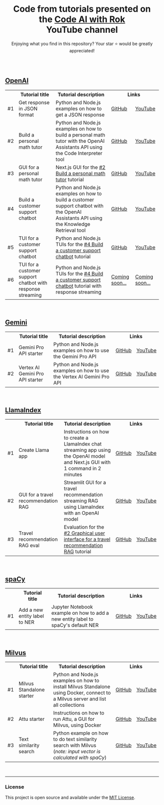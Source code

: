 <div align="center">

# Code from tutorials presented on<br> the [Code AI with Rok](https://www.youtube.com/@codewithrok)<br> YouTube channel

Enjoying what you find in this repository? Your star ⭐ would be greatly appreciated!

<br>

</div>

<br>

## [OpenAI](https://openai.com/)

<table>
  <tr>
    <th></th>
    <th>Tutorial title</th>
    <th>Tutorial description</th>
    <th colspan="2">Links</th>
  </tr>
  <tr>
    <td>#1</td>
    <td>Get response in JSON format</td>
    <td>Python and Node.js examples on how to get a JSON response</td>
    <td>
      <a href="https://github.com/rokbenko/ai-playground/tree/main/openai-tutorials/1-Get_response_in_JSON_format">GitHub</a>
    </td>
    <td>
      <a href="https://youtu.be/o4q2qsGKVkE">YouTube</a>
    </td>
  </tr>
  <tr>
    <td>#2</td>
    <td>Build a personal math tutor</td>
    <td>Python and Node.js examples on how to build a personal math tutor with the OpenAI Assistants API using the Code Interpreter tool</td>
    <td>
      <a href="https://github.com/rokbenko/ai-playground/tree/main/openai-tutorials/2-Build_personal_math_tutor">GitHub</a>
    </td>
    <td>
      <a href="https://youtu.be/F-KRs6vg4mM">YouTube</a>
    </td>
  </tr>
  <tr>
    <td>#3</td>
    <td>GUI for a personal math tutor</td>
    <td>Next.js GUI for the <a href="https://github.com/rokbenko/ai-playground/tree/main/openai-tutorials/2-Build_personal_math_tutor">#2 Build a personal math tutor</a> tutorial</td>
    <td>
      <a href="https://github.com/rokbenko/ai-playground/tree/main/openai-tutorials/3-GUI_personal_math_tutor">GitHub</a>
    </td>
    <td>
      <a href="https://youtu.be/QThg_MqiYCo">YouTube</a>
    </td>
  </tr>
  <tr>
    <td>#4</td>
    <td>Build a customer support chatbot</td>
    <td>Python and Node.js examples on how to build a customer support chatbot with the OpenAI Assistants API using the Knowledge Retrieval tool</td>
    <td>
      <a href="https://github.com/rokbenko/ai-playground/tree/main/openai-tutorials/4-Build_customer_support_chatbot">GitHub</a>
    </td>
    <td>
      <a href="https://youtu.be/xbgX8fu78DI">YouTube</a>
    </td>
  </tr>
  <tr>
    <td>#5</td>
    <td>TUI for a customer support chatbot</td>
    <td>Python and Node.js TUIs for the <a href="https://github.com/rokbenko/ai-playground/tree/main/openai-tutorials/4-Build_customer_support_chatbot">#4 Build a customer support chatbot</a> tutorial</td>
    <td>
      <a href="https://github.com/rokbenko/ai-playground/tree/main/openai-tutorials/5-TUI_customer_support_chatbot">GitHub</a>
    </td>
    <td>
      <a href="https://youtu.be/RUZwYQnIX_0">YouTube</a>
    </td>
  </tr>
  <tr>
    <td>#6</td>
    <td>TUI for a customer support chatbot with response streaming</td>
    <td>Python and Node.js TUIs for the <a href="https://github.com/rokbenko/ai-playground/tree/main/openai-tutorials/4-Build_customer_support_chatbot">#4 Build a customer support chatbot</a> tutorial with response streaming</td>
    <td>
      <a href="#">Coming soon...</a>
    </td>
    <td>
      <a href="#">Coming soon...</a>
    </td>
  </tr>
</table>

<br>

## [Gemini](https://deepmind.google/technologies/gemini/#introduction)

<table>
  <tr>
    <th></th>
    <th>Tutorial title</th>
    <th>Tutorial description</th>
    <th colspan="2">Links</th>
  </tr>
  <tr>
    <td>#1</td>
    <td>Gemini Pro API starter</td>
    <td>Python and Node.js examples on how to use the Gemini Pro API</td>
    <td>
      <a href="https://github.com/rokbenko/ai-playground/tree/main/gemini-tutorials/1-Gemini_Pro_API_starter">GitHub</a>
    </td>
    <td>
      <a href="https://youtu.be/0qv_4x1K6hU">YouTube</a>
    </td>
  </tr>
  <tr>
    <td>#2</td>
    <td>Vertex AI Gemini Pro API starter</td>
    <td>Python and Node.js examples on how to use the Vertex AI Gemini Pro API</td>
    <td>
      <a href="https://github.com/rokbenko/ai-playground/tree/main/gemini-tutorials/2-Vertex_AI_Gemini_Pro_API_starter">GitHub</a>
    </td>
    <td>
      <a href="https://youtu.be/I8W-4oq1onY">YouTube</a>
    </td>
  </tr>
</table>

<br>

## [LlamaIndex](https://www.llamaindex.ai/)

<table>
  <tr>
    <th></th>
    <th>Tutorial title</th>
    <th>Tutorial description</th>
    <th colspan="2">Links</th>
  </tr>
  <tr>
    <td>#1</td>
    <td>Create Llama app</td>
    <td>Instructions on how to create a LlamaIndex chat streaming app using the OpenAI model and Next.js GUI with 1 command in 2 minutes</td>
    <td>
      <a href="https://github.com/rokbenko/ai-playground/tree/main/llamaindex-tutorials/1-Create_llama">GitHub</a>
    </td>
    <td>
      <a href="https://youtu.be/IQqiIfRLNY4">YouTube</a>
    </td>
  </tr>
  <tr>
    <td>#2</td>
    <td>GUI for a travel recommendation RAG</td>
    <td>Streamlit GUI for a travel recommendation streaming RAG using LlamaIndex with an OpenAI model</td>
    <td>
      <a href="https://github.com/rokbenko/ai-playground/tree/main/llamaindex-tutorials/2-GUI_for_a_travel_recommendation_RAG">GitHub</a>
    </td>
    <td>
      <a href="https://youtu.be/93uru3QmgAo">YouTube</a>
    </td>
  </tr>
  <tr>
    <td>#3</td>
    <td>Travel recommendation RAG eval</td>
    <td>Evaluation for the <a href="https://github.com/rokbenko/ai-playground/tree/main/llamaindex-tutorials/2-GUI_for_a_travel_recommendation_RAG">#2 Graphical user interface for a travel recommendation RAG</a> tutorial</td>
    <td>
      <a href="https://github.com/rokbenko/ai-playground/tree/main/llamaindex-tutorials/3-Travel_recommendation_RAG_eval">GitHub</a>
    </td>
    <td>
      <a href="https://youtu.be/l5z_Peocss0">YouTube</a>
    </td>
  </tr>
</table>

<br>

## [spaCy](https://spacy.io/)

<table>
  <tr>
    <th></th>
    <th>Tutorial title</th>
    <th>Tutorial description</th>
    <th colspan="2">Links</th>
  </tr>
  <tr>
    <td>#1</td>
    <td>Add a new entity label to NER</td>
    <td>Jupyter Notebook example on how to add a new entity label to spaCy's default NER</td>
    <td>
      <a href="https://github.com/rokbenko/ai-playground/tree/main/spacy-tutorials/1-Add_new_entity_label_to_NER">GitHub</a>
    </td>
    <td>
      <a href="https://youtu.be/W-0EOzFomO0">YouTube</a>
    </td>
  </tr>
</table>

<br>

## [Milvus](https://milvus.io/)

<table>
  <tr>
    <th></th>
    <th>Tutorial title</th>
    <th>Tutorial description</th>
    <th colspan="2">Links</th>
  </tr>
  <tr>
    <td>#1</td>
    <td>Milvus Standalone starter</td>
    <td>Python and Node.js examples on how to install Milvus Standalone using Docker, connect to a Milvus server and list all collections</td>
    <td>
      <a href="https://github.com/rokbenko/ai-playground/tree/main/milvus-tutorials/1-Milvus_standalone_starter">GitHub</a>
    </td>
    <td>
      <a href="https://youtu.be/OD5FS7qUfBQ">YouTube</a>
    </td>
  </tr>
  <tr>
    <td>#2</td>
    <td>Attu starter</td>
    <td>Instructions on how to run Attu, a GUI for Milvus, using Docker</td>
    <td>
      <a href="https://github.com/rokbenko/ai-playground/tree/main/milvus-tutorials/2-Attu_gui_for_milvus_starter">GitHub</a>
    </td>
    <td>
      <a href="https://youtu.be/oUQUVcJBnYk">YouTube</a>
    </td>
  </tr>
  <tr>
    <td>#3</td>
    <td>Text similarity search</td>
    <td>Python example on how to do text similarity search with Milvus (<i>note: input vector is calculated with spaCy</i>)</td>
    <td>
      <a href="https://github.com/rokbenko/ai-playground/tree/main/milvus-tutorials/3-Text_similarity_search">GitHub</a>
    </td>
    <td>
      <a href="https://youtu.be/ySZp0rcGr4A">YouTube</a>
    </td>
  </tr>
</table>

<br>

---

### License

This project is open source and available under the [MIT License](https://github.com/rokbenko/ai-playground/blob/main/LICENSE).

